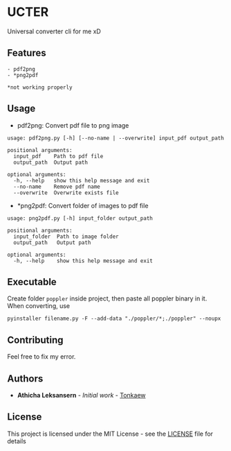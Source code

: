 # UCTER

Universal converter cli for me xD

## Features

```
- pdf2png
- *png2pdf

*not working properly
```

## Usage

- pdf2png: Convert pdf file to png image

```
usage: pdf2png.py [-h] [--no-name | --overwrite] input_pdf output_path

positional arguments:
  input_pdf    Path to pdf file
  output_path  Output path

optional arguments:
  -h, --help   show this help message and exit
  --no-name    Remove pdf name
  --overwrite  Overwrite exists file
```

- *png2pdf: Convert folder of images to pdf file

```
usage: png2pdf.py [-h] input_folder output_path

positional arguments:
  input_folder  Path to image folder
  output_path   Output path

optional arguments:
  -h, --help    show this help message and exit
```

## Executable

Create folder `poppler` inside project, then paste all poppler binary in it. When converting, use 

```
pyinstaller filename.py -F --add-data "./poppler/*;./poppler" --noupx
```

## Contributing

Feel free to fix my error.

## Authors

* **Athicha Leksansern** - *Initial work* - [Tonkaew](https://github.com/tonkaew131)

## License

This project is licensed under the MIT License - see the [LICENSE](LICENSE) file for details